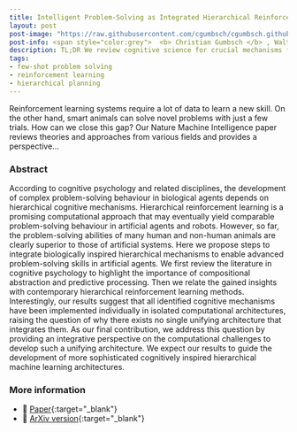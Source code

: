 ```yaml
---
title: Intelligent Problem-Solving as Integrated Hierarchical Reinforcement Learning
layout: post
post-image: "https://raw.githubusercontent.com/cgumbsch/cgumbsch.github.io/master/assets/images/nmi.jpg"
post-info: <span style="color:grey">  <b> Christian Gumbsch </b> , Walter White, & Elmo  </span> <br>
description: TL;DR We review cognitive science for crucial mechanisms for flexible problem solving and identify matching implementations in the field of reinforcement learning. Finally, we propose how to combine these implementations to build multi-purpose problem solving agents.
tags:
- few-shot problem solving 
- reinforcement learning
- hierarchical planning
---
```


Reinforcement learning systems require a lot of data to learn a new skill. On the other hand, smart animals can solve novel problems with just a few trials. How can we close this gap? Our Nature Machine Intelligence paper reviews theories and approaches from various fields and provides a perspective...
### Abstract

According to cognitive psychology and related disciplines, the development of complex problem-solving behaviour in biological agents depends on hierarchical cognitive mechanisms. Hierarchical reinforcement learning is a promising computational approach that may eventually yield comparable problem-solving behaviour in artificial agents and robots. However, so far, the problem-solving abilities of many human and non-human animals are clearly superior to those of artificial systems. Here we propose steps to integrate biologically inspired hierarchical mechanisms to enable advanced problem-solving skills in artificial agents. We first review the literature in cognitive psychology to highlight the importance of compositional abstraction and predictive processing. Then we relate the gained insights with contemporary hierarchical reinforcement learning methods. Interestingly, our results suggest that all identified cognitive mechanisms have been implemented individually in isolated computational architectures, raising the question of why there exists no single unifying architecture that integrates them. As our final contribution, we address this question by providing an integrative perspective on the computational challenges to develop such a unifying architecture. We expect our results to guide the development of more sophisticated cognitively inspired hierarchical machine learning architectures.
### More information
- :scroll: [Paper](https://rdcu.be/cFGsE){:target="_blank"}
- :page_facing_up: [ArXiv version](https://arxiv.org/pdf/2208.08731.pdf){:target="_blank"}
